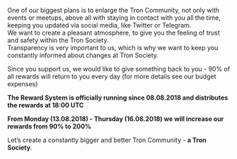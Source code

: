 One of our biggest plans is to enlarge the Tron Community, not only with events or meetups, above all with staying in contact with you all the time, keeping you updated via social media, like Twitter or Telegram.  
We want to create a pleasant atmosphere, to give you the feeling of trust and safety within the Tron Society.  
Transparency is very important to us, which is why we want to keep you constantly informed about changes at Tron Society. 

Since you support us, we would like to give something back to you - 90% of all rewards will return to you every day (for more details see our budget expenses)

__The Reward System is officially running since 08.08.2018 and distributes the rewards at 18:00 UTC__

__From Monday (13.08.2018) - Thursday (16.08.2018) we will increase our rewards from 90% to 200%__

Let’s create a constantly bigger and better Tron Community - __a Tron Society__.
